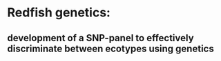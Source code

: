 # Redfish genetics:
## development of a SNP-panel to effectively discriminate between ecotypes using genetics
